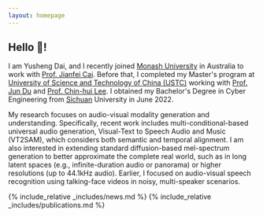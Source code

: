 ```yaml
---
layout: homepage
---
```


## Hello 👋!

I am Yusheng Dai, and I recently joined [Monash University](https://www.monash.edu) in Australia to work with [Prof. Jianfei Cai](https://jianfei-cai.github.io). Before that, I completed my Master's program at [University of Science and Technology of China (USTC)](https://en.ustc.edu.cn) working with [Prof. Jun Du](http://staff.ustc.edu.cn/~jundu) and [Prof. Chin-hui Lee](https://users.ece.gatech.edu/~chl). I obtained my Bachelor's Degree in Cyber Engineering from [Sichuan](https://en.scu.edu.cn) University in June 2022.

My research focuses on audio-visual modality generation and understanding. Specifically, recent work includes multi-conditional-based universal audio generation, Visual-Text to Speech Audio and Music (VT2SAM), which considers both semantic and temporal alignment. I am also interested in extending standard diffusion-based mel-spectrum generation to better approximate the complete real world, such as in long latent spaces (e.g., infinite-duration audio or panorama) or higher resolutions (up to 44.1kHz audio). Earlier, I focused on audio-visual speech recognition using talking-face videos in noisy, multi-speaker scenarios.

{% include_relative _includes/news.md %}
{% include_relative _includes/publications.md %}
